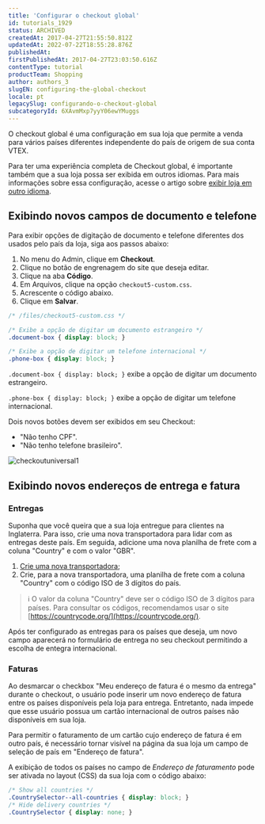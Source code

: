 ```yaml
---
title: 'Configurar o checkout global'
id: tutorials_1929
status: ARCHIVED
createdAt: 2017-04-27T21:55:50.812Z
updatedAt: 2022-07-22T18:55:28.876Z
publishedAt: 
firstPublishedAt: 2017-04-27T23:03:50.616Z
contentType: tutorial
productTeam: Shopping
author: authors_3
slugEN: configuring-the-global-checkout
locale: pt
legacySlug: configurando-o-checkout-global
subcategoryId: 6XAvmMxp7yyY06ewYMuggs
---
```


O checkout global é uma configuração em sua loja que permite a venda para vários países diferentes independente do país de origem de sua conta VTEX.

Para ter uma experiência completa de Checkout global, é importante também que a sua loja possa ser exibida em outros idiomas. Para mais informações sobre essa configuração, acesse o artigo sobre [exibir loja em outro idioma](https://help.vtex.com/pt/tutorial/exibir-a-loja-em-outro-idioma). 

## Exibindo novos campos de documento e telefone

Para exibir opções de digitação de documento e telefone diferentes dos usados pelo país da loja, siga aos passos abaixo:

1. No menu do Admin, clique em __Checkout__.
2. Clique no botão de engrenagem do site que deseja editar.
3. Clique na aba __Código__.
4. Em Arquivos, clique na opção `checkout5-custom.css`.
5. Acrescente o código abaixo.
6. Clique em __Salvar__.

```css
/* /files/checkout5-custom.css */

/* Exibe a opção de digitar um documento estrangeiro */
.document-box { display: block; }

/* Exibe a opção de digitar um telefone internacional */
.phone-box { display: block; }
```

`.document-box { display: block; }` exibe a opção de digitar um documento estrangeiro.

`.phone-box { display: block; }` exibe a opção de digitar um telefone internacional.

Dois novos botões devem ser exibidos em seu Checkout:

- "Não tenho CPF".
- "Não tenho telefone brasileiro".

![checkoutuniversal1](https://images.contentful.com/alneenqid6w5/5M3l0zai5ii4KiayKG4ooI/9a9d27ea50bb97fd248093a6972748e3/checkoutuniversal1.png)

## Exibindo novos endereços de entrega e fatura

### Entregas

Suponha que você queira que a sua loja entregue para clientes na Inglaterra. Para isso, crie uma nova transportadora para lidar com as entregas deste país. Em seguida, adicione uma nova planilha de frete com a coluna "Country" e com o valor "GBR".

1. [Crie uma nova transportadora](/pt/tutorial/gerenciar-transportadora/);
2. Crie, para a nova transportadora, uma planilha de frete com a coluna "Country" com o código ISO de 3 dígitos do país.

>ℹ️ O valor da coluna "Country" deve ser o código ISO de 3 dígitos para países. Para consultar os códigos, recomendamos usar o site [https://countrycode.org/](https://countrycode.org/).

Após ter configurado as entregas para os países que deseja, um novo campo aparecerá no formulário de entrega no seu checkout permitindo a escolha de entegra internacional. 

### Faturas

Ao desmarcar o checkbox "Meu endereço de fatura é o mesmo da entrega" durante o checkout, o usuário pode inserir um novo endereço de fatura entre os países disponíveis pela loja para entrega. Entretanto, nada impede que esse usuário possua um cartão internacional de outros países não disponíveis em sua loja.  

Para permitir o faturamento de um cartão cujo endereço de fatura é em outro país, é necessário tornar visível na página da sua loja um campo de seleção de país em "Endereço de fatura". 

A exibição de todos os países no campo de *Endereço de faturamento* pode ser ativada no layout (CSS) da sua loja com o código abaixo:


```css
/* Show all countries */
.CountrySelector--all-countries { display: block; }
/* Hide delivery countries */
.CountrySelector { display: none; } 
```

